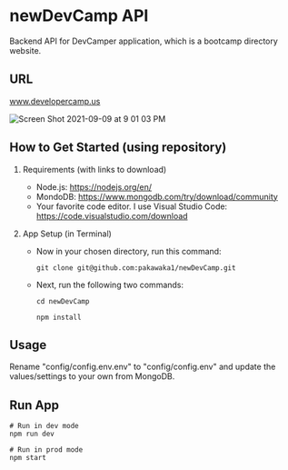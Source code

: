 # newDevCamp API

Backend API for DevCamper application, which is a bootcamp directory website.

## URL

www.developercamp.us

![Screen Shot 2021-09-09 at 9 01 03 PM](https://user-images.githubusercontent.com/29390297/132798123-637d46d6-a36b-478e-afc8-0c225b13c01b.png)

## How to Get Started (using repository)

1.  Requirements (with links to download)

    - Node.js: https://nodejs.org/en/
    - MondoDB: https://www.mongodb.com/try/download/community
    - Your favorite code editor. I use Visual Studio Code: https://code.visualstudio.com/download

2.  App Setup (in Terminal)

    - Now in your chosen directory, run this command:

      `git clone git@github.com:pakawaka1/newDevCamp.git`

    - Next, run the following two commands:

      `cd newDevCamp`

      `npm install`

## Usage

Rename "config/config.env.env" to "config/config.env" and update the values/settings to your own from MongoDB.

## Run App

```
# Run in dev mode
npm run dev

# Run in prod mode
npm start
```
